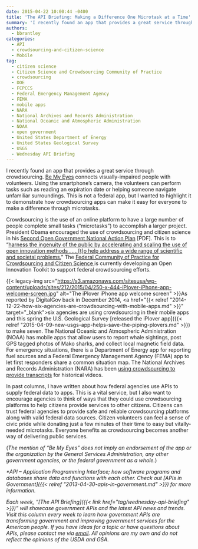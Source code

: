 ```yaml
---
date: 2015-04-22 10:00:44 -0400
title: 'The API Briefing: Making a Difference One Microtask at a Time'
summary: 'I recently found an app that provides a great service through crowdsourcing. Be My Eyes connects visually-impaired people with volunteers. Using the smartphone&rsquo;s camera, the volunteers can perform tasks such as reading an expiration date or helping someone navigate unfamiliar surroundings. This is not a federal app, but I wanted to highlight it to demonstrate how'
authors:
  - bbrantley
categories:
  - API
  - crowdsourcing-and-citizen-science
  - Mobile
tag:
  - citizen science
  - Citizen Science and Crowdsourcing Community of Practice
  - crowdsourcing
  - DOE
  - FCPCCS
  - Federal Emergency Management Agency
  - FEMA
  - mobile apps
  - NARA
  - National Archives and Records Administration
  - National Oceanic and Atmospheric Administration
  - NOAA
  - open government
  - United States Department of Energy
  - United States Geological Survey
  - USGS
  - Wednesday API Briefing
---
```


I recently found an app that provides a great service through crowdsourcing. <a href="http://www.bemyeyes.org/" target="_blank">Be My Eyes</a> connects visually-impaired people with volunteers. Using the smartphone’s camera, the volunteers can perform tasks such as reading an expiration date or helping someone navigate unfamiliar surroundings. This is not a federal app, but I wanted to highlight it to demonstrate how crowdsourcing apps can make it easy for everyone to make a difference through microtasks.

Crowdsourcing is the use of an online platform to have a large number of people complete small tasks (“microtasks”) to accomplish a larger project. President Obama encouraged the use of crowdsourcing and citizen science in his <a href="https://www.whitehouse.gov/sites/default/files/docs/us_national_action_plan_6p.pdf" target="_blank">Second Open Government National Action Plan</a> [PDF]. This is to “<a href="https://www.whitehouse.gov/blog/2014/12/02/designing-citizen-science-and-crowdsourcing-toolkit-federal-government" target="_blank">harness the ingenuity of the public by accelerating and scaling the use of open innovation methods . . . [t]o help address a wide range of scientific and societal problems.</a>” The <a href="http://www2.epa.gov/innovation/federal-community-practice-crowdsourcing-and-citizen-science" target="_blank">Federal Community of Practice for Crowdsourcing and Citizen Science </a>is currently developing an Open Innovation Toolkit to support federal crowdsourcing efforts.

{{< legacy-img src="https://s3.amazonaws.com/sitesusa/wp-content/uploads/sites/212/2015/04/250-x-444-iPlover-iPhone-app-welcome-screen.jpg" alt="The iPlover iPhone app welcome screen" >}}As reported by DigitalGov back in December 2014, <a href="{{< relref "2014-12-22-how-six-agencies-are-crowdsourcing-with-mobile-apps.md" >}}" target="_blank">six agencies are using crowdsourcing in their mobile apps</a> and this spring the U.S. Geological Survey [released the iPlover app]({{< relref "2015-04-09-new-usgs-app-helps-save-the-piping-plovers.md" >}}) to make seven. The National Oceanic and Atmospheric Administration (NOAA) has mobile apps that allow users to report whale sightings, post GPS tagged photos of Mako sharks, and collect local magnetic field data. For emergency situations, there is a Department of Energy app for reporting fuel sources and a Federal Emergency Management Agency (FEMA) app to let first responders share a common situation map. The National Archives and Records Administration (NARA) has been <a href="http://blogs.archives.gov/online-public-access/?p=9397" target="_blank">using crowdsourcing to provide transcripts</a> for historical videos.

In past columns, I have written about how federal agencies use APIs to supply federal data to apps. This is a vital service, but I also want to encourage agencies to think of ways that they could use crowdsourcing platforms to help citizens provide services to other citizens. Citizens can trust federal agencies to provide safe and reliable crowdsourcing platforms along with valid federal data sources. Citizen volunteers can feel a sense of civic pride while donating just a few minutes of their time to easy but vitally-needed microtasks. Everyone benefits as crowdsourcing becomes another way of delivering public services.

(_The mention of “Be My Eyes” does not imply an endorsement of the app or the organization by the General Services Administration, any other government agencies, or the federal government as a whole._)

_*API – Application Programming Interface; how software programs and databases share data and functions with each other. Check out [APIs in Government]({{< relref "2013-04-30-apis-in-government.md" >}}) for more information._

_Each week, “[The API Briefing]({{< link href="tag/wednesday-api-briefing" >}})” will showcase government APIs and the latest API news and trends. Visit this column every week to learn how government APIs are transforming government and improving government services for the American people. If you have ideas for a topic or have questions about APIs, please contact me via [email](mailto:bill@billbrantley.com). All opinions are my own and do not reflect the opinions of the USDA and GSA._